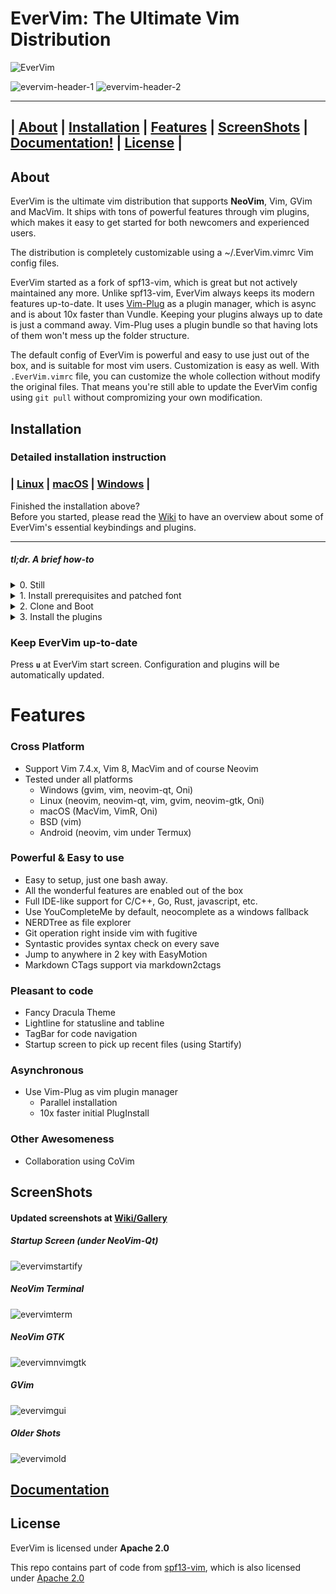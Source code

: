 # EverVim: The Ultimate Vim Distribution
![EverVim](https://img.shields.io/badge/Coded%20with-EverVim-bd93f9.svg?style=flat-square)

![evervim-header-1](https://i.imgur.com/pkMiOSl.png "EverVim with VimR on macOS")
![evervim-header-2](https://i.imgur.com/2P267n1.png "EverVim with GVIM on Windows")

* * *

## | [About](https://github.com/LER0ever/EverVim/blob/master/README.md#about) | [Installation](https://github.com/LER0ever/EverVim/blob/master/README.md#installation) | [Features](https://github.com/LER0ever/EverVim/blob/master/README.md#features) | [ScreenShots](https://github.com/LER0ever/EverVim/blob/master/README.md#screenshots) | [Documentation!](https://github.com/LER0ever/EverVim/wiki) | [License](https://github.com/LER0ever/EverVim/blob/master/README.md#license) |

## About
EverVim is the ultimate vim distribution that supports **NeoVim**, Vim, GVim and MacVim. It ships with tons of powerful features through vim plugins, which makes it easy to get started for both newcomers and experienced users.

The distribution is completely customizable using a ~/.EverVim.vimrc Vim config files.

EverVim started as a fork of spf13-vim, which is great but not actively maintained any more. Unlike spf13-vim, EverVim always keeps its modern features up-to-date. It uses [Vim-Plug](https://github.com/junegunn/vim-plug) as a plugin manager, which is async and is about 10x faster than Vundle. Keeping your plugins always up to date is just a command away. Vim-Plug uses a plugin bundle so that having lots of them won't mess up the folder structure.

The default config of EverVim is powerful and easy to use just out of the box, and is suitable for most vim users. Customization is easy as well. With `.EverVim.vimrc` file, you can customize the whole collection without modify the original files. That means you're still able to update the EverVim config using `git pull` without compromizing your own modification.

## Installation
### Detailed installation instruction
### | [Linux](https://github.com/LER0ever/EverVim/wiki/Installation-on-Linux) | [macOS](https://github.com/LER0ever/EverVim/wiki/Installation-on-macOS) | [Windows](https://github.com/LER0ever/EverVim/wiki/Installation-on-Windows) |
Finished the installation above?  
Before you started, please read the [Wiki](https://github.com/LER0ever/EverVim/wiki) to have an overview about some of EverVim's essential keybindings and plugins.

* * *

##### tl;dr. A brief how-to
<details>
<summary>0. Still</summary>
<b>You are strongly encouraged to use the full instruction on your first installation of EverVim.</b>
</details>
<details>
<summary>1. Install prerequisites and patched font</summary>
<li>Download and install the [Knack Nerd Font](https://github.com/ryanoasis/nerd-fonts/raw/master/patched-fonts/Hack/Regular/complete/Knack%20Regular%20Nerd%20Font%20Complete%20Mono.ttf)</li>
<li>Make **git, curl** is on your system.</li>
</details>

<details>
<summary>2. Clone and Boot</summary>  
<li>git clone https://github.com/LER0ever/EverVim ~/.EverVim</li>
<li>cd .EverVim</li>
<li>sh Boot-EverVim.sh or .\Boot-EverVim.ps1</li>
</details>
<details>
<summary>3. Install the plugins</summary>
<li>Fire up your vim</li>
<li>Type `:PlugInstall`</li>
<li>Wait for it to finish</li>
<li>Restart Vim.</li>
</details>

### Keep EverVim up-to-date
Press **`u`** at EverVim start screen. Configuration and plugins will be automatically updated.

# Features
### Cross Platform
- Support Vim 7.4.x, Vim 8, MacVim and of course Neovim
- Tested under all platforms
	- Windows (gvim, vim, neovim-qt, Oni)
	- Linux (neovim, neovim-qt, vim, gvim, neovim-gtk, Oni)
	- macOS (MacVim, VimR, Oni)
	- BSD (vim)
	- Android (neovim, vim under Termux)

### Powerful & Easy to use
- Easy to setup, just one bash away.
- All the wonderful features are enabled out of the box
- Full IDE-like support for C/C++, Go, Rust, javascript, etc.
- Use YouCompleteMe by default, neocomplete as a windows fallback
- NERDTree as file explorer
- Git operation right inside vim with fugitive
- Syntastic provides syntax check on every save
- Jump to anywhere in 2 key with EasyMotion
- Markdown CTags support via markdown2ctags

### Pleasant to code
- Fancy Dracula Theme
- Lightline for statusline and tabline
- TagBar for code navigation
- Startup screen to pick up recent files (using Startify)

### Asynchronous
- Use Vim-Plug as vim plugin manager
	- Parallel installation
	- 10x faster initial PlugInstall

### Other Awesomeness
- Collaboration using CoVim

## ScreenShots
#### Updated screenshots at [Wiki/Gallery](https://github.com/LER0ever/EverVim/wiki/Gallery)
##### Startup Screen (under NeoVim-Qt)
![evervimstartify](http://i.imgur.com/SHu2yZv.png)
##### NeoVim Terminal
![evervimterm](http://i.imgur.com/lQVWBTH.png)
##### NeoVim GTK
![evervimnvimgtk](http://i.imgur.com/Kp2q00a.png)
##### GVim
![evervimgui](http://i.imgur.com/s8ga2Cv.png)
##### Older Shots
![evervimold](http://i.imgur.com/l8oK1Mj.png)

## [Documentation](https://github.com/LER0ever/EverVim/blob/master/DOC.md)

## License
EverVim is licensed under **Apache 2.0**

This repo contains part of code from [spf13-vim](https://github.com/spf13/spf13-vim), 
which is also licensed under [Apache 2.0](https://github.com/spf13/spf13-vim/blob/3.0/LICENSE.txt)

